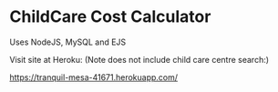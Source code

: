 # ChildCare Cost Calculator
Uses NodeJS, MySQL and EJS

Visit site at Heroku: (Note does not include child care centre search:)

https://tranquil-mesa-41671.herokuapp.com/


